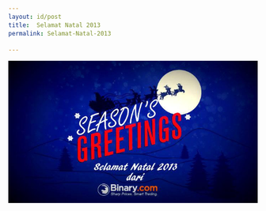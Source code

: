 ```yaml
---
layout: id/post
title:  Selamat Natal 2013
permalink: Selamat-Natal-2013

---
```


![](/post_images/9988181_orig.jpg)

